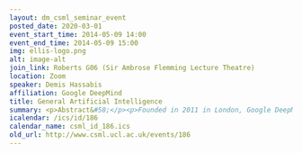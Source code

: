 ```yaml
---
layout: dm_csml_seminar_event
posted_date: 2020-03-01
event_start_time: 2014-05-09 14:00
event_end_time: 2014-05-09 15:00
img: ellis-logo.png
alt: image-alt
join_link: Roberts G06 (Sir Ambrose Flemming Lecture Theatre)
location: Zoom
speaker: Demis Hassabis
affiliation: Google DeepMind
title: General Artificial Intelligence
summary: <p>Abstract&#58;</p><p>Founded in 2011 in London, Google DeepMind is a unique environment for<br/>long-term ambitious research to flourish in. This talk will share how their<br/>world-class interdisciplinary team has made a number of high profile<br/>breakthroughs towards general AI by combining the best techniques from deep<br/>learning, reinforcement learning and systems neuroscience to build powerful<br/>general-purpose learning algorithms.</p><p>Bio&#58;</p><p>Demis Hassabis is a neuroscientist and leading expert on the neural basis<br/>of memory and imagination. He is the Founder/CEO of DeepMind Technologies<br/>which was recently acquired by Google. Demis was a former child chess<br/>prodigy, who finished his A-levels early at 16 before going on to co-create<br/>the multi-million selling video game Theme Park for Bullfrog Productions.<br/>Upon graduating from Cambridge University with a Double First in Computer<br/>Science he founded the high-profile video games company Elixir Studios,<br/>which he grew to 60 people, producing pioneering games for Microsoft and<br/>Vivendi Universal. After successfully selling the IP and technology rights,<br/>Demis returned to academia to complete a PhD in cognitive neuroscience at<br/>UCL, focusing on the hippocampus and amnesia. His research systematically<br/>connecting memory with imagination for the first time was listed in the top<br/>ten scientific breakthroughs of 2007 by the journal Science. Subsequently<br/>he was a visiting scientist jointly at MIT and Harvard, before securing a<br/>Sir Henry Wellcome Fellowship as a Research Fellow at the Gatsby<br/>Computational Neuroscience Unit at UCL.</p>
icalendar: /ics/id/186
calendar_name: csml_id_186.ics
old_url: http://www.csml.ucl.ac.uk/events/186
---
```

